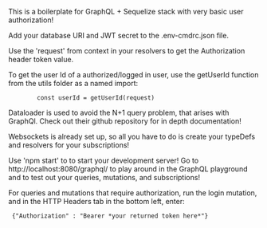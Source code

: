 This is a boilerplate for GraphQL + Sequelize stack with very basic user authorization!

Add your database URI and JWT secret to the .env-cmdrc.json file.

Use the 'request' from context in your resolvers to get the Authorization header token value.

To get the user Id of a authorized/logged in user, use the getUserId function from the utils folder as a named import:

            const userId = getUserId(request)

Dataloader is used to avoid the N+1 query problem, that arises with GraphQl. Check out their
github repository for in depth documentation! 

Websockets is already set up, so all you have to do is create your typeDefs and resolvers for your subscriptions!

Use 'npm start' to to start your development server! Go to 
http://localhost:8080/graphql/ to play around in the GraphQL playground and 
to test out your queries, mutations, and subscriptions! 

For queries and mutations that require authorization, run the login mutation, and in the HTTP Headers tab in the bottom left, enter:

        
     {"Authorization" : "Bearer *your returned token here*"}